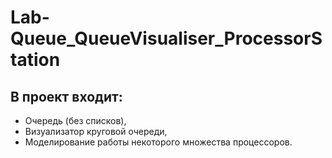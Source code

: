 # Lab-Queue_QueueVisualiser_ProcessorStation
## В проект входит:
- Очередь (без списков),
- Визуализатор круговой очереди,
- Моделирование работы некоторого множества процессоров.
